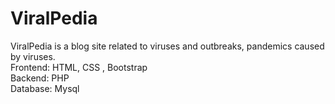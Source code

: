 # ViralPedia
ViralPedia is a blog site related to viruses and outbreaks, pandemics caused by viruses.
<br> Frontend: HTML, CSS , Bootstrap
<br> Backend: PHP
<br> Database:  Mysql
